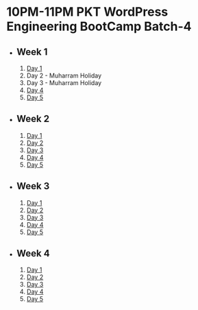 # 10PM-11PM PKT WordPress Engineering BootCamp Batch-4

- ## Week 1

   1. [Day 1](https://www.facebook.com/iCodeguru/videos/1196606151374387)
   2. Day 2 - Muharram Holiday
   3. Day 3 - Muharram Holiday
   4. [Day 4](https://www.facebook.com/iCodeguru/videos/3823562941233808)
   5. [Day 5](https://www.facebook.com/iCodeguru/videos/1427243051326923)

- ## Week 2

   1. [Day 1](https://www.facebook.com/iCodeguru/videos/2151802771860884)
   2. [Day 2]()
   3. [Day 3](https://www.facebook.com/iCodeguru/videos/510239951402234)
   4. [Day 4](https://www.facebook.com/iCodeguru/videos/1005831757683334)
   5. [Day 5](https://www.facebook.com/iCodeguru/videos/475506798748942)

- ## Week 3

   1. [Day 1](https://www.facebook.com/iCodeguru/videos/1597270191001887)
   2. [Day 2](https://www.facebook.com/iCodeguru/videos/1630471097685690)
   3. [Day 3](https://www.facebook.com/iCodeguru/videos/1599192077606042)
   4. [Day 4](https://www.facebook.com/iCodeguru/videos/800969955556867)
   5. [Day 5](https://www.facebook.com/watch/?v=844089034493038)

- ## Week 4

   1. [Day 1]()
   2. [Day 2](https://www.facebook.com/iCodeguru/videos/1043735163768631)
   3. [Day 3](https://www.facebook.com/watch/?v=865160645666830)
   4. [Day 4](https://www.facebook.com/iCodeguru/videos/2265019617165355)
   5. [Day 5](https://www.facebook.com/iCodeguru/videos/384427337682698)

<!-- - ## Week 5

   1. [Day 1](https://www.facebook.com/iCodeguru/videos/1164183351335635)
   2. [Day 2](https://www.facebook.com/iCodeguru/videos/3228753150589438)
   3. [Day 3](https://www.facebook.com/iCodeguru/videos/1256994448620577)
   4. [Day 4]()
   5. [Day 5]() -->

<!-- - ## Week 

   1. [Day 1]()
   2. [Day 2]()
   3. [Day 3]()
   4. [Day 4]()
   5. [Day 5]() -->